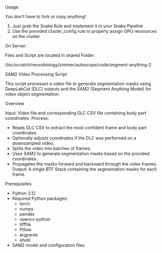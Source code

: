 Usage:

You don't have to fork or copy anything!

1) Just grab the Snake Rule and implement it in your Snake Pipeline
2) Use the provided cluster_config rule to properly assign GPU ressources on the cluster

On Server:

Files and Script are located in shared Folder:

/lisc/scratch/neurobiology/zimmer/autoscope/code/segment-anything-2


SAM2 Video Processing Script

This script processes a video file to generate segmentation masks using DeepLabCut (DLC) outputs and the SAM2 (Segment Anything Model) for video object segmentation.

Overview

Input: Video file and corresponding DLC CSV file containing body part coordinates.
Process:
- Reads DLC CSV to extract the most confident frame and body part coordinates.
- Optionally adjusts coordinates if the DLC was performed on a downsampled video.
- Splits the video into batches of frames.
- Uses SAM2 to generate segmentation masks based on the provided coordinates.
- Propagates the masks forward and backward through the video frames.
Output: A single BTF Stack containing the segmentation masks for each frame.

Prerequisites

- Python 3.12
- Required Python packages:
  - torch
  - numpy
  - pandas
  - opencv-python
  - tifffile
  - Pillow
  - argparse
  - shutil
- SAM2 model and configuration files





